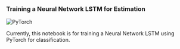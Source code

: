 ### Training a Neural Network LSTM for Estimation
![PyTorch](https://miro.medium.com/v2/resize:fit:640/format:webp/1*IMGOKBIN8qkOBt5CH55NSw.png)


Currently, this notebook is for training a Neural Network LSTM using PyTorch for classification.

